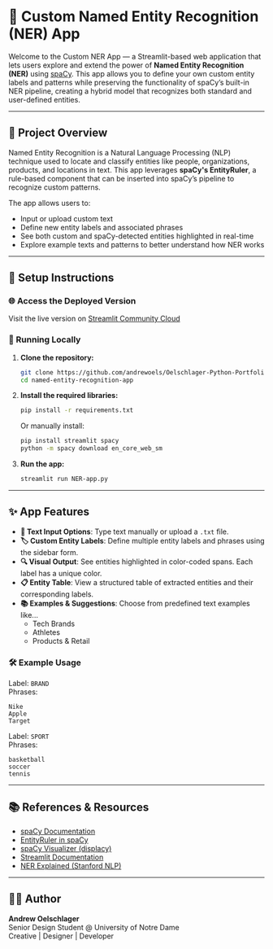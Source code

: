 # 🧠 Custom Named Entity Recognition (NER) App

Welcome to the Custom NER App — a Streamlit-based web application that lets users explore and extend the power of **Named Entity Recognition (NER)** using [spaCy](https://spacy.io). This app allows you to define your own custom entity labels and patterns while preserving the functionality of spaCy’s built-in NER pipeline, creating a hybrid model that recognizes both standard and user-defined entities.

---

## 📌 Project Overview

Named Entity Recognition is a Natural Language Processing (NLP) technique used to locate and classify entities like people, organizations, products, and locations in text. This app leverages **spaCy's EntityRuler**, a rule-based component that can be inserted into spaCy’s pipeline to recognize custom patterns.

The app allows users to:
- Input or upload custom text
- Define new entity labels and associated phrases
- See both custom and spaCy-detected entities highlighted in real-time
- Explore example texts and patterns to better understand how NER works

---

## 🚀 Setup Instructions


### 🌐 Access the Deployed Version

Visit the live version on [Streamlit Community Cloud](https://opp-nerapp.streamlit.app/)

### 🔧 Running Locally

1. **Clone the repository:**

   ```bash
   git clone https://github.com/andrewoels/Oelschlager-Python-Portfolio
   cd named-entity-recognition-app
   ```


2. **Install the required libraries:**

   ```bash
   pip install -r requirements.txt
   ```

   Or manually install:

   ```bash
   pip install streamlit spacy
   python -m spacy download en_core_web_sm
   ```

3. **Run the app:**

   ```bash
   streamlit run NER-app.py
   ```

---

## ✨ App Features

- **📄 Text Input Options**: Type text manually or upload a `.txt` file.
- **🏷️ Custom Entity Labels**: Define multiple entity labels and phrases using the sidebar form.
- **🔍 Visual Output**: See entities highlighted in color-coded spans. Each label has a unique color.
- **📋 Entity Table**: View a structured table of extracted entities and their corresponding labels.
- **📚 Examples & Suggestions**: Choose from predefined text examples like...
    - Tech Brands
    - Athletes
    - Products & Retail

### 🛠 Example Usage

Label: `BRAND`  
Phrases:
```
Nike
Apple
Target
```

Label: `SPORT`  
Phrases:
```
basketball
soccer
tennis
```

---

## 📚 References & Resources

- [spaCy Documentation](https://spacy.io/usage)
- [EntityRuler in spaCy](https://spacy.io/api/entityruler)
- [spaCy Visualizer (displacy)](https://spacy.io/usage/visualizers)
- [Streamlit Documentation](https://docs.streamlit.io/)
- [NER Explained (Stanford NLP)](https://nlp.stanford.edu/software/CRF-NER.html)

---

## 👨‍💻 Author

**Andrew Oelschlager**  
Senior Design Student @ University of Notre Dame  
Creative | Designer | Developer
